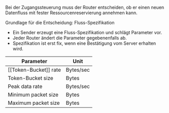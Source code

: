 Bei der Zugangssteuerung muss der Router entscheiden, ob er einen neuen Datenfluss mit fester Ressourcenreservierung annehmen kann.

Grundlage für die Entscheidung: Fluss-Spezifikation

- Ein Sender erzeugt eine Fluss-Spezifikation und schlägt Parameter vor.
- Jeder Router ändert die Parameter gegebenenfalls ab.
- Spezifikation ist erst fix, wenn eine Bestätigung vom Server erhalten wird.


| Parameter             | Unit      |
| --------------------- | --------- |
| [[Token-Bucket]] rate | Bytes/sec |
| Token-Bucket size     | Bytes     |
| Peak data rate        | Bytes/sec |
| Minimum packet size   | Bytes     |
| Maximum packet size   | Bytes     |
